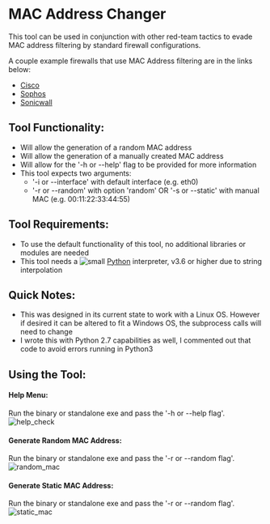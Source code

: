 # MAC Address Changer

This tool can be used in conjunction with other red-team tactics to evade MAC address filtering by standard firewall configurations.

A couple example firewalls that use MAC Address filtering are in the links below:
 - [Cisco](https://www.cisco.com/assets/sol/sb/RV180W_Emulators/RV180W_Emulator_v1.0.3.14/help/en_US/firewall11.htm#:~:text=To%20enable%20MAC%20address%20filtering,box%20to%20disable%20this%20feature.)
 - [Sophos](https://support.sophos.com/support/s/article/KB-000035664?language=en_US)
 - [Sonicwall](https://www.sonicwall.com/support/knowledge-base/configuring-the-mac-filter-list/170505502972853/)


## Tool Functionality:

- Will allow the generation of a random MAC address
- Will allow the generation of a manually created MAC address
- Will allow for the '-h or --help' flag to be provided for more information
- This tool expects two arguments:
  - '-i or --interface' with default interface (e.g. eth0)
  - '-r or --random' with option 'random' OR '-s or --static' with manual MAC (e.g. 00:11:22:33:44:55)


## Tool Requirements:

- To use the default functionality of this tool, no additional libraries or modules are needed
- This tool needs a ![small](https://user-images.githubusercontent.com/80045938/148561762-9590c4a1-a424-4c7b-a0fb-68190fb7a31c.png) [Python](https://www.python.org/downloads/) interpreter, v3.6 or higher due to string interpolation


## Quick Notes:

- This was designed in its current state to work with a Linux OS. However if desired it can be altered to fit a Windows OS, the subprocess calls will need to change
- I wrote this with Python 2.7 capabilities as well, I commented out that code to avoid errors running in Python3



## Using the Tool:

#### Help Menu: 
Run the binary or standalone exe and pass the '-h or --help flag'.
![help_check](https://user-images.githubusercontent.com/80045938/149645154-c50017e8-0c30-4612-a209-a588d6744cd9.gif)

#### Generate Random MAC Address: 
Run the binary or standalone exe and pass the '-r or --random flag'.
![random_mac](https://user-images.githubusercontent.com/80045938/149645242-ad0eea1a-ddaf-4f4e-8c26-8cd43d4124d8.gif)

#### Generate Static MAC Address: 
Run the binary or standalone exe and pass the '-r or --random flag'.
![static_mac](https://user-images.githubusercontent.com/80045938/149645266-76b62821-5c99-41fd-8540-aead907a8d38.gif)


